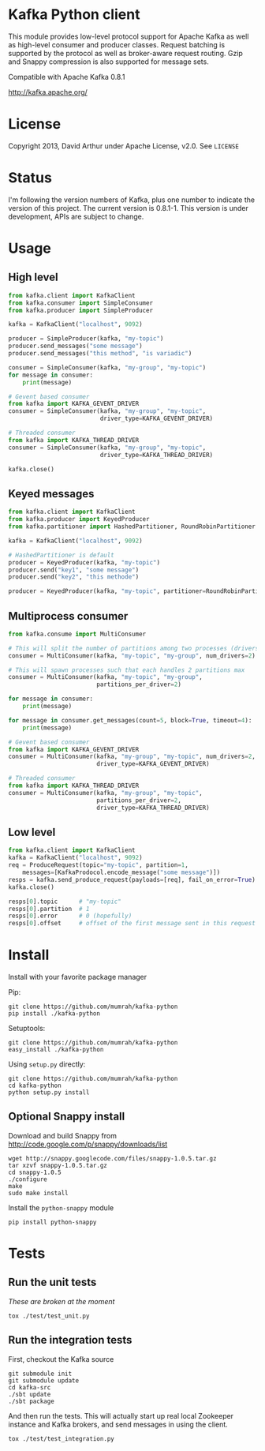 # Kafka Python client

This module provides low-level protocol support for Apache Kafka as well as
high-level consumer and producer classes. Request batching is supported by the
protocol as well as broker-aware request routing. Gzip and Snappy compression
is also supported for message sets.

Compatible with Apache Kafka 0.8.1

http://kafka.apache.org/

# License

Copyright 2013, David Arthur under Apache License, v2.0. See `LICENSE`

# Status

I'm following the version numbers of Kafka, plus one number to indicate the 
version of this project. The current version is 0.8.1-1. This version is under
development, APIs are subject to change.

# Usage

## High level

```python
from kafka.client import KafkaClient
from kafka.consumer import SimpleConsumer
from kafka.producer import SimpleProducer

kafka = KafkaClient("localhost", 9092)

producer = SimpleProducer(kafka, "my-topic")
producer.send_messages("some message")
producer.send_messages("this method", "is variadic")

consumer = SimpleConsumer(kafka, "my-group", "my-topic")
for message in consumer:
    print(message)

# Gevent based consumer
from kafka import KAFKA_GEVENT_DRIVER
consumer = SimpleConsumer(kafka, "my-group", "my-topic",
                          driver_type=KAFKA_GEVENT_DRIVER)

# Threaded consumer
from kafka import KAFKA_THREAD_DRIVER
consumer = SimpleConsumer(kafka, "my-group", "my-topic",
                          driver_type=KAFKA_THREAD_DRIVER)

kafka.close()
```

## Keyed messages
```python
from kafka.client import KafkaClient
from kafka.producer import KeyedProducer
from kafka.partitioner import HashedPartitioner, RoundRobinPartitioner

kafka = KafkaClient("localhost", 9092)

# HashedPartitioner is default
producer = KeyedProducer(kafka, "my-topic")
producer.send("key1", "some message")
producer.send("key2", "this methode")

producer = KeyedProducer(kafka, "my-topic", partitioner=RoundRobinPartitioner)
```

## Multiprocess consumer
```python
from kafka.consume import MultiConsumer

# This will split the number of partitions among two processes (drivers)
consumer = MultiConsumer(kafka, "my-topic", "my-group", num_drivers=2)

# This will spawn processes such that each handles 2 partitions max
consumer = MultiConsumer(kafka, "my-topic", "my-group",
                         partitions_per_driver=2)

for message in consumer:
    print(message)

for message in consumer.get_messages(count=5, block=True, timeout=4):
    print(message)

# Gevent based consumer
from kafka import KAFKA_GEVENT_DRIVER
consumer = MultiConsumer(kafka, "my-group", "my-topic", num_drivers=2,
                         driver_type=KAFKA_GEVENT_DRIVER)

# Threaded consumer
from kafka import KAFKA_THREAD_DRIVER
consumer = MultiConsumer(kafka, "my-group", "my-topic",
                         partitions_per_driver=2,
                         driver_type=KAFKA_THREAD_DRIVER)
```

## Low level

```python
from kafka.client import KafkaClient
kafka = KafkaClient("localhost", 9092)
req = ProduceRequest(topic="my-topic", partition=1,
    messages=[KafkaProdocol.encode_message("some message")])
resps = kafka.send_produce_request(payloads=[req], fail_on_error=True)
kafka.close()

resps[0].topic      # "my-topic"
resps[0].partition  # 1
resps[0].error      # 0 (hopefully)
resps[0].offset     # offset of the first message sent in this request
```

# Install

Install with your favorite package manager

Pip:

```shell
git clone https://github.com/mumrah/kafka-python
pip install ./kafka-python
```

Setuptools:
```shell
git clone https://github.com/mumrah/kafka-python
easy_install ./kafka-python
```

Using `setup.py` directly:
```shell
git clone https://github.com/mumrah/kafka-python
cd kafka-python
python setup.py install
```

## Optional Snappy install

Download and build Snappy from http://code.google.com/p/snappy/downloads/list

```shell
wget http://snappy.googlecode.com/files/snappy-1.0.5.tar.gz
tar xzvf snappy-1.0.5.tar.gz
cd snappy-1.0.5
./configure
make
sudo make install
```

Install the `python-snappy` module
```shell
pip install python-snappy
```

# Tests

## Run the unit tests

_These are broken at the moment_

```shell
tox ./test/test_unit.py
```

## Run the integration tests

First, checkout the Kafka source

```shell
git submodule init
git submodule update
cd kafka-src
./sbt update
./sbt package
```

And then run the tests. This will actually start up real local Zookeeper
instance and Kafka brokers, and send messages in using the client.

```shell
tox ./test/test_integration.py
```
